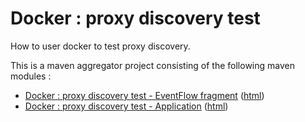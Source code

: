 # Docker : proxy discovery test

How to user docker to test proxy discovery.

This is a maven aggregator project consisting of the following maven modules :

* [Docker : proxy discovery test - EventFlow fragment](pd-test-ef/src/site/markdown/index.md) ([html](https://plord12.github.io/samples/10.4.0-SNAPSHOT/docker/pd-test/pd-test-ef/))
* [Docker : proxy discovery test - Application](pd-test-app/src/site/markdown/index.md) ([html](https://plord12.github.io/samples/10.4.0-SNAPSHOT/docker/pd-test/pd-test-app/))
